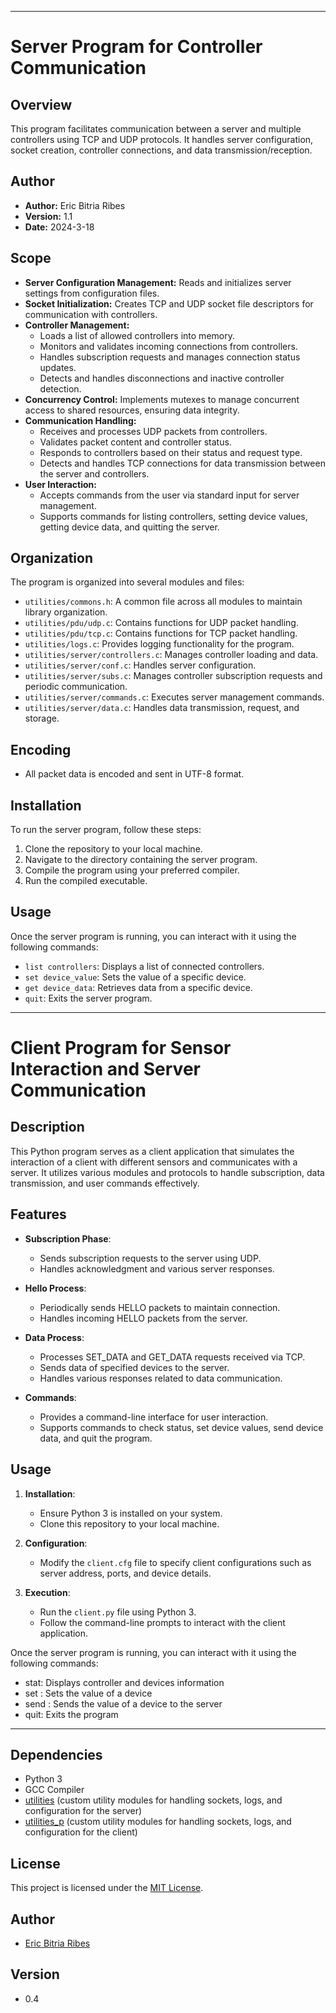 
---
# Server Program for Controller Communication

## Overview

This program facilitates communication between a server and multiple controllers using TCP and UDP protocols. It handles server configuration, socket creation, controller connections, and data transmission/reception.

## Author

- **Author:** Eric Bitria Ribes
- **Version:** 1.1
- **Date:** 2024-3-18

## Scope

- **Server Configuration Management:** Reads and initializes server settings from configuration files.
- **Socket Initialization:** Creates TCP and UDP socket file descriptors for communication with controllers.
- **Controller Management:**
  - Loads a list of allowed controllers into memory.
  - Monitors and validates incoming connections from controllers.
  - Handles subscription requests and manages connection status updates.
  - Detects and handles disconnections and inactive controller detection.
- **Concurrency Control:** Implements mutexes to manage concurrent access to shared resources, ensuring data integrity.
- **Communication Handling:**
  - Receives and processes UDP packets from controllers.
  - Validates packet content and controller status.
  - Responds to controllers based on their status and request type.
  - Detects and handles TCP connections for data transmission between the server and controllers.
- **User Interaction:**
  - Accepts commands from the user via standard input for server management.
  - Supports commands for listing controllers, setting device values, getting device data, and quitting the server.

## Organization

The program is organized into several modules and files:

- `utilities/commons.h`: A common file across all modules to maintain library organization.
- `utilities/pdu/udp.c`: Contains functions for UDP packet handling.
- `utilities/pdu/tcp.c`: Contains functions for TCP packet handling.
- `utilities/logs.c`: Provides logging functionality for the program.
- `utilities/server/controllers.c`: Manages controller loading and data.
- `utilities/server/conf.c`: Handles server configuration.
- `utilities/server/subs.c`: Manages controller subscription requests and periodic communication.
- `utilities/server/commands.c`: Executes server management commands.
- `utilities/server/data.c`: Handles data transmission, request, and storage.

## Encoding

- All packet data is encoded and sent in UTF-8 format.

## Installation

To run the server program, follow these steps:

1. Clone the repository to your local machine.
2. Navigate to the directory containing the server program.
3. Compile the program using your preferred compiler.
4. Run the compiled executable.

## Usage

Once the server program is running, you can interact with it using the following commands:

- `list controllers`: Displays a list of connected controllers.
- `set device_value`: Sets the value of a specific device.
- `get device_data`: Retrieves data from a specific device.
- `quit`: Exits the server program.

---

# Client Program for Sensor Interaction and Server Communication

## Description
This Python program serves as a client application that simulates the interaction of a client with different sensors and communicates with a server. It utilizes various modules and protocols to handle subscription, data transmission, and user commands effectively.

## Features
- **Subscription Phase**: 
  - Sends subscription requests to the server using UDP.
  - Handles acknowledgment and various server responses.

- **Hello Process**:
  - Periodically sends HELLO packets to maintain connection.
  - Handles incoming HELLO packets from the server.

- **Data Process**:
  - Processes SET_DATA and GET_DATA requests received via TCP.
  - Sends data of specified devices to the server.
  - Handles various responses related to data communication.

- **Commands**:
  - Provides a command-line interface for user interaction.
  - Supports commands to check status, set device values, send device data, and quit the program.

## Usage
1. **Installation**:
   - Ensure Python 3 is installed on your system.
   - Clone this repository to your local machine.

2. **Configuration**:
   - Modify the `client.cfg` file to specify client configurations such as server address, ports, and device details.

3. **Execution**:
   - Run the `client.py` file using Python 3.
   - Follow the command-line prompts to interact with the client application.

Once the server program is running, you can interact with it using the following commands:

- stat: Displays controller and devices information
- set <device-name> <value>: Sets the value of a device
- send <device-name>: Sends the value of a device to the server
- quit: Exits the program

---
## Dependencies
- Python 3
- GCC Compiler
- [utilities](./utilities) (custom utility modules for handling sockets, logs, and configuration for the server)
- [utilities_p](./utilities_p) (custom utility modules for handling sockets, logs, and configuration for the client)

## License
This project is licensed under the [MIT License](./LICENSE).

## Author
- [Eric Bitria Ribes](https://github.com/Erkko68)
## Version
- 0.4